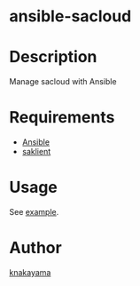 ansible-sacloud
===============

# Description

Manage sacloud with Ansible

# Requirements

* [Ansible](https://github.com/ansible/ansible)
* [saklient](https://github.com/sakura-internet/saklient.python)

# Usage

See [example](https://github.com/knakayama/ansible-sacloud/tree/master/example/).

# Author

[knakayama](https://github.com/knakayama)
